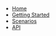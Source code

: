 -   [Home](README.md)
-   [Getting Started](getting-started.md)
-   [Scenarios](scenarios.md)
-   [API](api.md)

